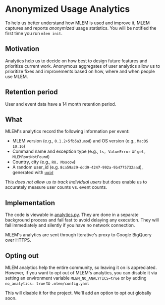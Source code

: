 # Anonymized Usage Analytics

To help us better understand how MLEM is used and improve it, MLEM captures and
reports _anonymized_ usage statistics. You will be notified the first time you
run `mlem init`.

## Motivation

Analytics help us to decide on how best to design future features and prioritize
current work. Anonymous aggregates of user analytics allow us to prioritize
fixes and improvements based on how, where and when people use MLEM.

## Retention period

User and event data have a 14 month retention period.

## What

MLEM's analytics record the following information per event:

- MLEM version (e.g., `0.1.2+5fb5a3.mod`) and OS version (e.g., `MacOS 10.16`)
- Command name and exception type (e.g., `ls, ValueError` or
  `get, MLEMRootNotFound`)
- Country, city (e.g., `RU, Moscow`)
- A random user_id (e.g. `8ca59a29-ddd9-4247-992a-9b4775732aad`), generated with
  [`uuid`](https://docs.python.org/3/library/uuid.html)

This _does not allow us to track individual users_ but does enable us to
accurately measure user counts vs. event counts.

## Implementation

The code is viewable in
[analytics.py](https://github.com/iterative/mlem/mlem/analytics.py). They are
done in a separate background process and fail fast to avoid delaying any
execution. They will fail immediately and silently if you have no network
connection.

MLEM's analytics are sent through Iterative's proxy to Google BigQuery over
HTTPS.

## Opting out

MLEM analytics help the entire community, so leaving it on is appreciated.
However, if you want to opt out of MLEM's analytics, you can disable it via
setting an environment variable `MLEM_NO_ANALYTICS=true` or by adding
`no_analytics: true` to `.mlem/config.yaml`

This will disable it for the project. We'll add an option to opt out globally
soon.
